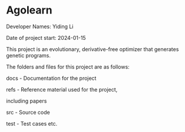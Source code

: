 # Agolearn

Developer Names: Yiding Li

Date of project start: 2024-01-15

This project is an evolutionary, derivative-free optimizer that generates genetic programs.

The folders and files for this project are as follows:

docs - Documentation for the project

refs - Reference material used for the project, 

including papers

src - Source code

test - Test cases
etc.